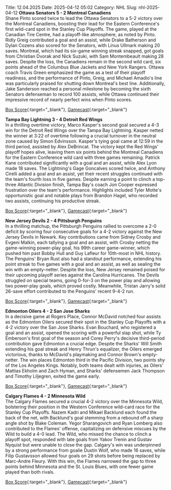 Title: 12.04.2025
Date: 2025-04-12 05:02
Category: NHL 
Slug: nhl-2025-04-12 
**Ottawa Senators 5 - 2 Montreal Canadiens**  
Shane Pinto scored twice to lead the Ottawa Senators to a 5-2 victory over the Montreal Canadiens, boosting their lead for the Eastern Conference's first wild-card spot in the Stanley Cup Playoffs. The game, played at the Canadian Tire Centre, had a playoff-like atmosphere, as noted by Pinto. Ridly Greig contributed a goal and an assist, while Drake Batherson and Dylan Cozens also scored for the Senators, with Linus Ullmark making 20 saves. Montreal, which had its six-game winning streak snapped, got goals from Christian Dvorak and Nick Suzuki, with Sam Montembeault making 28 saves. Despite the loss, the Canadiens remain in the second wild card, six points ahead of the Columbus Blue Jackets and New York Rangers. Ottawa coach Travis Green emphasized the game as a test of their playoff readiness, and the performance of Pinto, Greig, and Michael Amadio's line was particularly praised for shutting down Montreal's best line. Additionally, Jake Sanderson reached a personal milestone by becoming the sixth Senators defenseman to record 100 assists, while Ottawa continued their impressive record of nearly perfect wins when Pinto scores. 

[Box Score](/gamecenter/mtl-vs-ott/2025/04/11/2024021260){:target="_blank"}, [Gamecast](https://www.nhl.com/news/montreal-canadiens-ottawa-senators-game-recap-april-11){:target="_blank"}<br>

**Tampa Bay Lightning 3 - 4 Detroit Red Wings**  
In a thrilling overtime victory, Marco Kasper's second goal secured a 4-3 win for the Detroit Red Wings over the Tampa Bay Lightning. Kasper netted the winner at 3:22 of overtime following a crucial turnover in the neutral zone caused by Simon Edvinsson. Kasper's tying goal came at 12:59 in the third period, assisted by Alex DeBrincat. The victory kept the Red Wings' playoff hopes alive, leaving them six points behind the Montreal Canadiens for the Eastern Conference wild card with three games remaining. Patrick Kane contributed significantly with a goal and an assist, while Alex Lyon made 18 saves. The Lightning's Gage Goncalves scored twice, and Anthony Cirelli added a goal and an assist, yet their recent struggles continued with the team's fourth loss in five games. Despite earning a point to clinch a top-three Atlantic Division finish, Tampa Bay's coach Jon Cooper expressed frustration over the team's performance. Highlights included Tyler Motte's opportunistic goal and notable plays from Brandon Hagel, who recorded two assists, continuing his productive streak. 

[Box Score](/gamecenter/det-vs-tbl/2025/04/11/2024021261){:target="_blank"}, [Gamecast](https://www.nhl.com/news/detroit-red-wings-tampa-bay-lightning-game-recap-april-11){:target="_blank"}<br>

**New Jersey Devils 2 - 4 Pittsburgh Penguins**  
In a thrilling matchup, the Pittsburgh Penguins rallied to overcome a 2-0 deficit by scoring four consecutive goals for a 4-2 victory against the New Jersey Devils in Newark. Key contributions came from Sidney Crosby and Evgeni Malkin, each tallying a goal and an assist, with Crosby netting the game-winning power-play goal, his 99th career game-winner, which pushed him past Bobby Hull and Guy Lafleur for 10th-most in NHL history. The Penguins' Bryan Rust also had a standout performance, extending his point streak to five games with a goal and an assist, as well as sealing the win with an empty-netter. Despite the loss, New Jersey remained poised for their upcoming playoff series against the Carolina Hurricanes. The Devils struggled on special teams, going 0-for-3 on the power play and allowing two power-play goals, which proved costly. Meanwhile, Tristan Jarry's solid 26-save effort contributed to the Penguins' recent 9-4-2 run. 

[Box Score](/gamecenter/pit-vs-njd/2025/04/11/2024021262){:target="_blank"}, [Gamecast](https://www.nhl.com/news/pittsburgh-penguins-new-jersey-devils-game-recap-april-11){:target="_blank"}<br>

**Edmonton Oilers 4 - 2 San Jose Sharks**  
In a decisive game at Rogers Place, Connor McDavid notched four assists as the Edmonton Oilers secured their spot in the Stanley Cup Playoffs with a 4-2 victory over the San Jose Sharks. Evan Bouchard, who registered a goal and an assist, opened the scoring with a powerful slap shot, while Ty Emberson's first goal of the season and Corey Perry's decisive third-period contribution gave Edmonton a crucial edge. Despite the Sharks' Will Smith extending his goal streak and Henry Thrun's equalizer, the Oilers emerged victorious, thanks to McDavid's playmaking and Connor Brown's empty-netter. The win places Edmonton third in the Pacific Division, two points shy of the Los Angeles Kings. Notably, both teams dealt with injuries, as Oilers' Mattias Ekholm and Zach Hyman, and Sharks' defensemen Jack Thompson and Timothy Liljegren, exited the game early. 

[Box Score](/gamecenter/sjs-vs-edm/2025/04/11/2024021263){:target="_blank"}, [Gamecast](https://www.nhl.com/news/san-jose-sharks-edmonton-oilers-game-recap-april-11){:target="_blank"}<br>

**Calgary Flames 4 - 2 Minnesota Wild**  
The Calgary Flames secured a crucial 4-2 victory over the Minnesota Wild, bolstering their position in the Western Conference wild-card race for the Stanley Cup Playoffs. Nazem Kadri and Mikael Backlund each found the back of the net, with Backlund's goal stemming from a rebound off a sharp angle shot by Blake Coleman. Yegor Sharangovich and Ryan Lomberg also contributed to the Flames' offense, capitalizing on defensive miscues by the Wild to build a 4-0 lead. The Wild, who missed the chance to clinch a playoff spot, responded with late goals from Yakov Trenin and Gustav Nyquist but were unable to close the gap. Calgary's win was underpinned by a strong performance from goalie Dustin Wolf, who made 16 saves, while Filip Gustavsson allowed four goals on 29 shots before being replaced by Marc-Andre Fleury. With this win, the Flames narrowed the gap to three points behind Minnesota and the St. Louis Blues, with one fewer game played than both rivals. 

[Box Score](/gamecenter/min-vs-cgy/2025/04/11/2024021264){:target="_blank"}, [Gamecast](https://www.nhl.com/news/minnesota-wild-calgary-flames-game-recap-april-11){:target="_blank"}<br>

